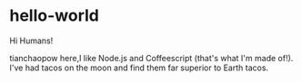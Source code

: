 # hello-world
 
 Hi Humans!
 
 tianchaopow here,I like Node.js and Coffeescript (that's what I'm made of!).
 I've had tacos on the moon and find them far superior to Earth tacos.
